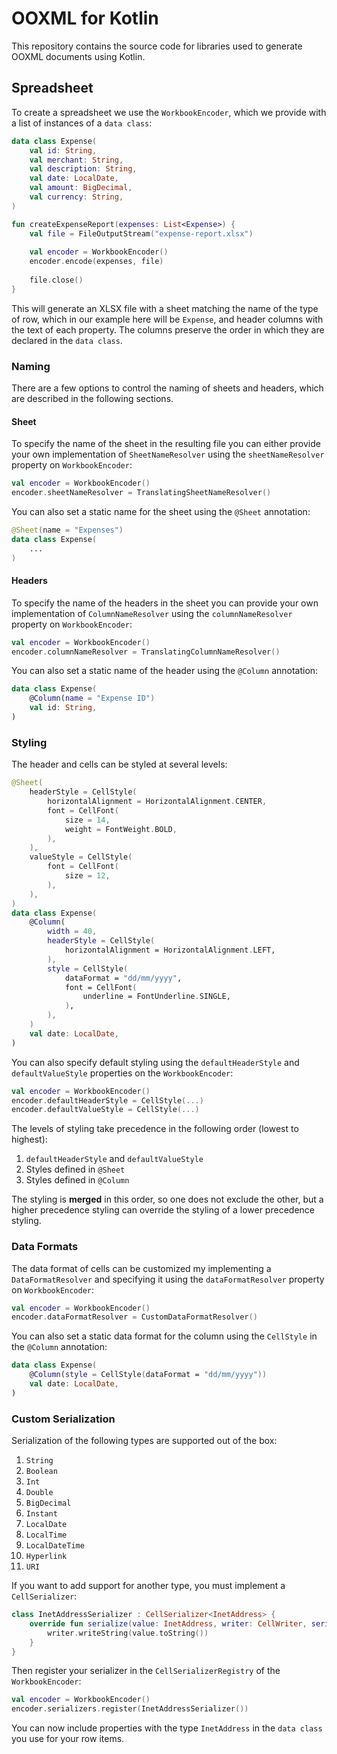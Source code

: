 # OOXML for Kotlin

This repository contains the source code for libraries used to generate OOXML documents using Kotlin.

## Spreadsheet

To create a spreadsheet we use the `WorkbookEncoder`, which we provide with a list of instances of a `data class`:

```kotlin
data class Expense(
    val id: String,
    val merchant: String,
    val description: String,
    val date: LocalDate,
    val amount: BigDecimal,
    val currency: String,
)

fun createExpenseReport(expenses: List<Expense>) {
    val file = FileOutputStream("expense-report.xlsx")
    
    val encoder = WorkbookEncoder()
    encoder.encode(expenses, file)
    
    file.close()
}
```

This will generate an XLSX file with a sheet matching the name of the type of row, which in our example here will be 
`Expense`, and header columns with the text of each property. The columns preserve the order in which they are declared 
in the `data class`.

### Naming

There are a few options to control the naming of sheets and headers, which are described in the following sections.

#### Sheet

To specify the name of the sheet in the resulting file you can either provide your own implementation of 
`SheetNameResolver` using the `sheetNameResolver` property on `WorkbookEncoder`:

```kotlin
val encoder = WorkbookEncoder()
encoder.sheetNameResolver = TranslatingSheetNameResolver()
```

You can also set a static name for the sheet using the `@Sheet` annotation:

```kotlin
@Sheet(name = "Expenses")
data class Expense(
    ...
)
```

#### Headers

To specify the name of the headers in the sheet you can provide your own implementation of `ColumnNameResolver` using 
the `columnNameResolver` property on `WorkbookEncoder`:

```kotlin
val encoder = WorkbookEncoder()
encoder.columnNameResolver = TranslatingColumnNameResolver()
```

You can also set a static name of the header using the `@Column` annotation:

```kotlin
data class Expense(
    @Column(name = "Expense ID")
    val id: String,
)
```

### Styling

The header and cells can be styled at several levels:

```kotlin
@Sheet(
    headerStyle = CellStyle(
        horizontalAlignment = HorizontalAlignment.CENTER,
        font = CellFont(
            size = 14,
            weight = FontWeight.BOLD,
        ),
    ),
    valueStyle = CellStyle(
        font = CellFont(
            size = 12,
        ),
    ),
)
data class Expense(
    @Column(
        width = 40,
        headerStyle = CellStyle(
            horizontalAlignment = HorizontalAlignment.LEFT,
        ),
        style = CellStyle(
            dataFormat = "dd/mm/yyyy",
            font = CellFont(
                underline = FontUnderline.SINGLE,
            ),
        ),
    )
    val date: LocalDate,
)
```

You can also specify default styling using the `defaultHeaderStyle` and `defaultValueStyle` properties on the 
`WorkbookEncoder`:

```kotlin
val encoder = WorkbookEncoder()
encoder.defaultHeaderStyle = CellStyle(...)
encoder.defaultValueStyle = CellStyle(...)
```

The levels of styling take precedence in the following order (lowest to highest):

1. `defaultHeaderStyle` and `defaultValueStyle`
2. Styles defined in `@Sheet`
3. Styles defined in `@Column`

The styling is **merged** in this order, so one does not exclude the other, but a higher precedence styling can 
override the styling of a lower precedence styling.

### Data Formats

The data format of cells can be customized my implementing a `DataFormatResolver` and specifying it using the
`dataFormatResolver` property on `WorkbookEncoder`:

```kotlin
val encoder = WorkbookEncoder()
encoder.dataFormatResolver = CustomDataFormatResolver()
```

You can also set a static data format for the column using the `CellStyle` in the `@Column` annotation:

```kotlin
data class Expense(
    @Column(style = CellStyle(dataFormat = "dd/mm/yyyy"))
    val date: LocalDate,
)
```

### Custom Serialization

Serialization of the following types are supported out of the box:

1. `String`
2. `Boolean`
3. `Int`
4. `Double`
5. `BigDecimal`
6. `Instant`
7. `LocalDate`
8. `LocalTime`
9. `LocalDateTime`
10. `Hyperlink`
11. `URI`

If you want to add support for another type, you must implement a `CellSerializer`:

```kotlin
class InetAddressSerializer : CellSerializer<InetAddress> {
    override fun serialize(value: InetAddress, writer: CellWriter, serializers: CellSerializerRegistry) {
        writer.writeString(value.toString())
    }
}
```

Then register your serializer in the `CellSerializerRegistry` of the `WorkbookEncoder`:

```kotlin
val encoder = WorkbookEncoder()
encoder.serializers.register(InetAddressSerializer())
```

You can now include properties with the type `InetAddress` in the `data class` you use for your row items.
